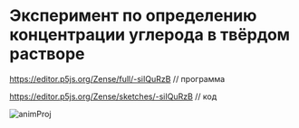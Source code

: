 # Эксперимент по определению концентрации углерода в твёрдом растворе

https://editor.p5js.org/Zense/full/-siIQuRzB // программа

https://editor.p5js.org/Zense/sketches/-siIQuRzB // код

![animProj](https://user-images.githubusercontent.com/114235388/233865510-1a04e930-76d8-420c-b81a-318400b117f8.gif)
